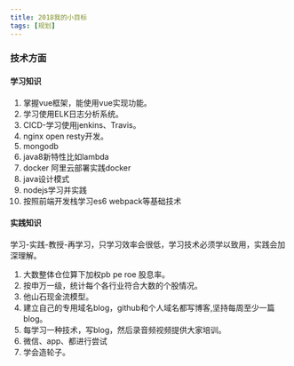 ```yaml
---
title: 2018我的小目标
tags: [规划]
---
```

### 技术方面
#### 学习知识
1. 掌握vue框架，能使用vue实现功能。
2. 学习使用ELK日志分析系统。
3. CICD-学习使用jenkins、Travis。
4. nginx open resty开发。
5. mongodb
6. java8新特性比如lambda
7. docker 阿里云部署实践docker
8. java设计模式
9. nodejs学习并实践
10. 按照前端开发栈学习es6 webpack等基础技术

#### 实践知识
学习-实践-教授-再学习，只学习效率会很低，学习技术必须学以致用，实践会加深理解。   

1. 大数整体仓位算下加权pb pe roe 股息率。
2. 按申万一级，统计每个各行业符合大数的个股情况。
3. 他山石现金流模型。
4. 建立自己的专用域名blog，github和个人域名都写博客,坚持每周至少一篇blog。
5. 每学习一种技术，写blog，然后录音频视频提供大家培训。
6. 微信、app、都进行尝试
7. 学会造轮子。

